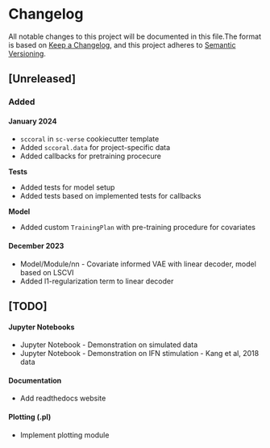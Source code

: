 # Changelog

All notable changes to this project will be documented in this file.The format is based on [Keep a Changelog][],
and this project adheres to [Semantic Versioning][].

[keep a changelog]: https://keepachangelog.com/en/1.0.0/
[semantic versioning]: https://semver.org/spec/v2.0.0.html

## [Unreleased]

### Added

#### January 2024

-   `sccoral` in `sc-verse` cookiecutter template
-   Added `sccoral.data` for project-specific data
-   Added callbacks for pretraining procecure

**Tests**

-   Added tests for model setup
-   Added tests based on implemented tests for callbacks

**Model**

-   Added custom `TrainingPlan` with pre-training procedure for covariates

#### December 2023

-   Model/Module/nn - Covariate informed VAE with linear decoder, model based on LSCVI
-   Added l1-regularization term to linear decoder

## [TODO]

#### Jupyter Notebooks

-   Jupyter Notebook - Demonstration on simulated data
-   Jupyter Notebook - Demonstration on IFN stimulation - Kang et al, 2018 data

#### Documentation

-   Add readthedocs website

#### Plotting (.pl)

-   Implement plotting module

<!-- #### Tools (.tl)  -->
